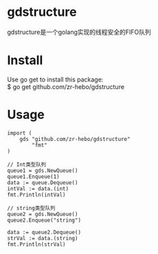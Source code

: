 # gdstructure
gdstructure是一个golang实现的线程安全的FIFO队列
# Install

Use go get to install this package:<br>
$ go get github.com/zr-hebo/gdstructure

# Usage

	import (
		gds "github.com/zr-hebo/gdstructure"
			"fmt"
	)
  
	// Int类型队列
	queue1 = gds.NewQueue()
	queue1.Enqueue(1)
	data := queue.Dequeue()
	intVal := data.(int)
	fmt.Println(intVal)
	
	// string类型队列
	queue2 = gds.NewQueue()
	queue2.Enqueue("string")
	
	data := queue2.Dequeue()
	strVal := data.(string)
	fmt.Println(strVal)
